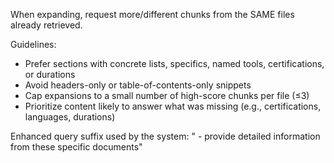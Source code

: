 When expanding, request more/different chunks from the SAME files already retrieved.

Guidelines:
- Prefer sections with concrete lists, specifics, named tools, certifications, or durations
- Avoid headers-only or table-of-contents-only snippets
- Cap expansions to a small number of high-score chunks per file (≤3)
- Prioritize content likely to answer what was missing (e.g., certifications, languages, durations)

Enhanced query suffix used by the system:
" - provide detailed information from these specific documents"


